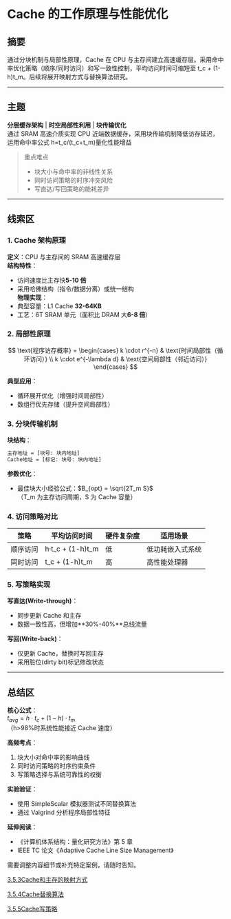 # Cache 的工作原理与性能优化

## 摘要

通过分块机制与局部性原理，Cache 在 CPU 与主存间建立高速缓存层。采用命中率优化策略（顺序/同时访问）和写一致性控制，平均访问时间可缩短至 t_c + (1-h)t_m。后续将展开映射方式与替换算法研究。

---

## 主题

**分层缓存架构** | **时空局部性利用** | **块传输优化**  
通过 SRAM 高速介质实现 CPU 近端数据缓存，采用块传输机制降低访存延迟，运用命中率公式 h=t_c/(t_c+t_m)量化性能增益

> 重点难点
>
> - 块大小与命中率的非线性关系
> - 同时访问策略的时序冲突风险
> - 写直达/写回策略的能耗差异

---

## 线索区

### 1. Cache 架构原理

**定义**：CPU 与主存间的 SRAM 高速缓存层  
**结构特性**：

- 访问速度比主存快**5-10 倍**
- 采用哈佛结构（指令/数据分离）或统一结构  
  **物理实现**：
- 典型容量：L1 Cache **32-64KB**
- 工艺：6T SRAM 单元（面积比 DRAM 大**6-8 倍**）

### 2. 局部性原理

$$
\text{程序访存概率} =
\begin{cases}
k \cdot r^{-n} & \text{时间局部性（循环访问）} \\
k \cdot e^{-\lambda d} & \text{空间局部性（邻近访问）}
\end{cases}
$$

**典型应用**：

- 循环展开优化（增强时间局部性）
- 数组行优先存储（提升空间局部性）

### 3. 分块传输机制

**块结构**：

```txt
主存地址 = [块号: 块内地址]
Cache地址 = [标记: 块号: 块内地址]
```

**参数优化**：

- 最佳块大小经验公式：$B_{opt} = \sqrt{2T_m S}$  
  （T_m 为主存访问周期，S 为 Cache 容量）

### 4. 访问策略对比

| 策略     | 平均访问时间     | 硬件复杂度 | 适用场景         |
| -------- | ---------------- | ---------- | ---------------- |
| 顺序访问 | h·t_c + (1-h)t_m | 低         | 低功耗嵌入式系统 |
| 同时访问 | t_c + (1-h)t_m   | 高         | 高性能处理器     |

### 5. 写策略实现

**写直达(Write-through)**：

- 同步更新 Cache 和主存
- 数据一致性高，但增加**30%-40%**总线流量

**写回(Write-back)**：

- 仅更新 Cache，替换时写回主存
- 采用脏位(dirty bit)标记修改状态

---

## 总结区

**核心公式**：  
$t_{avg} = h \cdot t_c + (1-h) \cdot t_m$  
（h>98%时系统性能接近 Cache 速度）

**高频考点**：

1. 块大小对命中率的影响曲线
2. 同时访问策略的时序约束条件
3. 写策略选择与系统可靠性的权衡

**实验验证**：

- 使用 SimpleScalar 模拟器测试不同替换算法
- 通过 Valgrind 分析程序局部性特征

**延伸阅读**：

- 《计算机体系结构：量化研究方法》第 5 章
- IEEE TC 论文《Adaptive Cache Line Size Management》

需要调整内容细节或补充特定案例，请随时告知。


[3.5.3Cache和主存的映射方式](3.5.3Cache和主存的映射方式.md)

[3.5.4Cache替换算法](3.5.4Cache替换算法.md)

[3.5.5Cache写策略](3.5.5Cache写策略.md)
